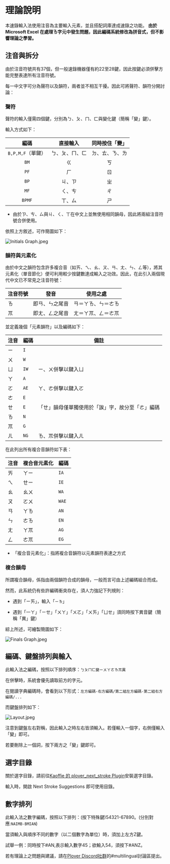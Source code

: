 # 理論說明

本速錄輸入法使用注音為主要輸入元素，並且搭配詞庫達成速錄之功能。
**由於Microsoft Excel 在處理ㄯ字元中發生問題，因此編碼系統修改為拼音式，但不影響理論之學習。**

## 注音與拆分

由於注音符號共有37個，但一般速錄機器僅有約22至28鍵，因此按鍵必須併擊方能完整表達所有注音符號。

每一中文字可分為聲符以及韻符，兩者並不相互干擾。因此可將聲符、韻符分開討論：

### 聲符

聲符的輸入僅需四個鍵，分別為ㄅ、ㄆ、ㄇ、ㄈ與變化鍵（簡稱「變」鍵）。

輸入方式如下：

|       編碼        |    直接輸入    | 同時按住「變」 |
| :---------------: | :------------: | :------------: |
| `B,P,M,F`（單鍵） | ㄅ、ㄆ、ㄇ、ㄈ | ㄉ、ㄊ、ㄋ、ㄌ |
|       `BM`        |       ㄍ       |       ㄎ       |
|       `PF`        |       ㄏ       |       ㄖ       |
|       `BP`        |     ㄐ、ㄗ     |       ㄓ       |
|       `MF`        |     ㄑ、ㄘ     |       ㄔ       |
|      `BPMF`       |     ㄒ、ㄙ     |       ㄕ       |

* 由於ㄗ、ㄘ、ㄙ與ㄐ、ㄑ、ㄒ在中文上並無使用相同韻母，因此將兩組注音符號合併使用。

依照上方敘述，可作簡圖如下：

![Initials Graph.jpeg](https://github.com/Quisette/TC_steno/blob/master/Pictures/Initials%20Graph.jpeg?raw=true)

### 韻符與元素化

由於中文之韻符包含許多複合音（如ㄞ、ㄟ、ㄠ、ㄡ、ㄢ、ㄤ、ㄣ、ㄥ等），將其元素化（單音節化）便可利用較少按鍵數達成輸入之功效。
​因此，在此引入兩個現代中文已不常見之注音符號：

| 注音符號 | 發音           | 使用之處           |
| -------- | -------------- | ------------------ |
| ㄯ       | 即ㄢ、ㄣ之尾音 | ㄢ＝ㄚㄯ、ㄣ＝ㄜㄯ |
| ㆭ       | 即ㄤ、ㄥ之尾音 | ㄤ＝ㄚㆭ、ㄥ＝ㄜㆭ |

並定義幾個「元素韻符」以及編碼如下：

| 注音 | 編碼 | 備註                                             |
| ---- | ---- | ------------------------------------------------ |
| ㄧ   | `I`  |                                                  |
| ㄨ   | `W`  |                                                  |
| ㄩ   | `IW` | ㄧ、ㄨ併擊以鍵入ㄩ                               |
| ㄚ   | `A`  |                                                  |
| ㄛ   | `AE` | ㄚ、ㄜ併擊以鍵入ㄛ                               |
| ㄜ   | `E`  |                                                  |
| ㄝ   | `E`  | 「ㄝ」韻母僅單獨使用於「誒」字，故分至「ㄜ」編碼 |
| ㄯ   | `N`  |                                                  |
| ㆭ   | `G`  |                                                  |
| ㄦ   | `NG` | ㄯ、ㆭ併擊以鍵入ㄦ                               |

在此列出所有複合音韻符如下表：

| 注音 | 複合音元素化 | 編碼  |
| ---- | ------------ | ----- |
| ㄞ   | ㄚㄧ         | `IA`  |
| ㄟ   | ㄝㄧ         | `IE`  |
| ㄠ   | ㄠㄨ         | `WA`  |
| ㄡ   | ㄛㄨ         | `WAE` |
| ㄢ   | ㄚㄯ         | `AN`  |
| ㄣ   | ㄜㄯ         | `EN`  |
| ㄤ   | ㄚㆭ         | `AG`  |
| ㄥ   | ㄜㆭ         | `EG`  |

* 「複合音元素化」：指將複合音韻符以元素韻符表達之方式

### 複合韻母

所謂複合韻母，係指由兩個韻符合成的韻母，一般而言可由上述編碼組合而成。

然而，此系統仍有些許編碼衝突存在，須人力強記下列規則：

* 遇到「ㄧㄞ」，輸入「`ㄧㄯ`」

* 遇到「一ㄚ」「ㄧㄝ」「ㄨㄚ」「ㄨㄛ」「ㄨㄞ」「ㄩㄝ」須同時按下異音鍵（簡稱「異」鍵）

綜上所述，可繪製簡圖如下：

![Finals Graph.jpeg](https://github.com/Quisette/TC_steno/blob/master/Pictures/Finals%20Graph.jpeg?raw=true)

## 編碼、鍵盤排列與輸入

此輸入法之編碼，按照以下排列順序：`ㄅㄆㄇㄈ變ㄧㄨㄚㄜㄯㆭ異`

在併擊時，系統會優先讀取前方的字元。

在閱讀字典編碼時，會看到以下形式：`左方編碼-右方編碼/第二組左方編碼-第二組右方編碼/...`

而鍵盤排列如下：

![Layout.jpeg](https://github.com/Quisette/TC_steno/blob/master/Pictures/Layout.jpeg?raw=true)

注意到鍵盤左右對稱，因此輸入之時左右皆須輸入。若僅輸入一個字，右側僅輸入「變」即可。

若要刪除上一個詞，按下兩方之「變」鍵即可。

## 選字目錄

關於選字目錄，請前往[Kaoffie 的 plover_next_stroke Plugin](https://github.com/Kaoffie/plover_next_stroke)安裝選字目錄。

輸入時，開啟 Next Stroke Suggestions 即可使用目錄。

## 數字排列

此輸入法之數字編碼，按照以下排列：(按下特殊鍵)54321-67890。(分別對應:`NAIMB-BMIAN`)

當須輸入與順序不同的數字（以二個數字為單位）時，須加上左方Z鍵。

試舉一例：同時按下#AN,表示輸入數字45；欲輸入54，須按下#ANZ。







若有理論上之問題與建議，請在[Plover Discord社群](https://discord.com/invite/0lQde43a6dGmAMp2)的#multilingual討論區提出。

